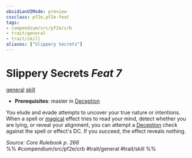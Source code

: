 ```yaml
---
obsidianUIMode: preview
cssclass: pf2e,pf2e-feat
tags:
- compendium/src/pf2e/crb
- trait/general
- trait/skill
aliases: ["Slippery Secrets"]
---
```

# Slippery Secrets  *Feat 7*  
[general](../../rules/traits/general.md)  [skill](../../rules/traits/skill.md)  

- **Prerequisites**: master in [Deception](../skills.md#Deception)

You elude and evade attempts to uncover your true nature or intentions. When a spell or [magical](../../rules/traits/magical.md) effect tries to read your mind, detect whether you are lying, or reveal your alignment, you can attempt a [Deception](../skills.md#Deception) check against the spell or effect's DC. If you succeed, the effect reveals nothing.

*Source: Core Rulebook p. 266*  
%% #compendium/src/pf2e/crb #trait/general #trait/skill %%